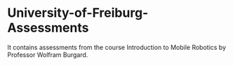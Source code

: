 # University-of-Freiburg-Assessments
It contains assessments from the course Introduction to Mobile Robotics by Professor Wolfram Burgard.
